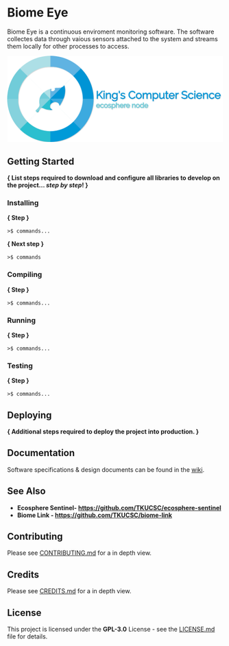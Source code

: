 # Biome Eye

Biome Eye is a continuous enviroment monitoring software. The software collectes data through vaious sensors attached to the system and streams them locally for other processes to access.

![project logo|banner](res/repo/banner-ecosphere-node.png "Ecosphere Node Banner")

## Getting Started

**{ List steps required to download and configure all libraries to develop on the project... *step by step*! }**


### Installing

**{ Step }**

```
>$ commands...
```

**{ Next step }**

```
>$ commands
```

### Compiling

**{ Step }**

```
>$ commands...
```

### Running

**{ Step }**

```
>$ commands...
```

### Testing

**{ Step }**

```
>$ commands...
```

## Deploying

**{ Additional steps required to deploy the project into production. }**

## Documentation

Software specifications & design documents can be found in the [wiki](/wiki).

## See Also

- **Ecosphere Sentinel- https://github.com/TKUCSC/ecosphere-sentinel**
- **Biome Link - https://github.com/TKUCSC/biome-link**

## Contributing

Please see [CONTRIBUTING.md](CONTRIBUTING.md) for a in depth view.

## Credits

Please see [CREDITS.md](CREDITS.md) for a in depth view.

## License

This project is licensed under the **GPL-3.0** License - see the [LICENSE.md](LICENSE.md) file for details.
